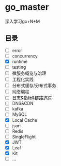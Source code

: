 # go_master
深入学习go+N+M

## 目录
- [ ] error 
- [ ] concurrency
- [x] runtime
- [ ] testing
- [ ] 微服务概览与治理
- [ ] 工程化实践
- [ ] 分布式缓存/分布式事务
- [ ] 网络编程
- [ ] 日志&指标&链路追踪
- [ ] DNS&CDN
- [ ] kafka
- [ ] MySQL
- [x] Local Cache
- [ ] json
- [ ] Redis
- [ ] SingleFlight
- [x] JWT
- [x] Leaf
- [x] Kit
- [ ] ...